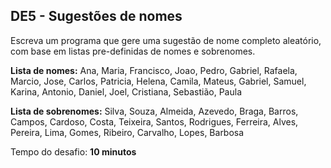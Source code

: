 ## DE5 - Sugestões de nomes

Escreva um programa que gere uma sugestão de nome completo aleatório, com base em listas pre-definidas de nomes e
sobrenomes.

**Lista de nomes:** Ana, Maria, Francisco, Joao, Pedro, Gabriel, Rafaela, Marcio, Jose, Carlos, Patricia, Helena,
Camila,
Mateus, Gabriel, Samuel, Karina, Antonio, Daniel, Joel, Cristiana, Sebastião, Paula

**Lista de sobrenomes:** Silva, Souza, Almeida, Azevedo, Braga, Barros, Campos, Cardoso, Costa, Teixeira, Santos,
Rodrigues, Ferreira, Alves, Pereira, Lima, Gomes, Ribeiro, Carvalho, Lopes, Barbosa

Tempo do desafio: __10 minutos__
